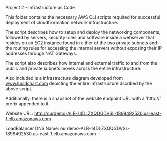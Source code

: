 Project 2 - Infrastructure as Code

This folder contains the necessary AWS CLI scripts required for successful deployment of cloudfrormation network
infrastructure.

The script describes how to setup and deploy the networking components, followed by servers, security roles and 
software inside a webserver that resides on an EC2 instance found in either of the two private subnets and the 
routing rules for accessing the internal servers without exposing their IP addresses through NAT Gateways.

The script also describes how internal and external traffic to and from the public and private subnets moves 
across the entire infrastructure.

Also included is a infrastructure diagram developed from www.lucidchart.com depicting the entire infrastructure 
dscribed by the above script.

Additionally, there is a snapshot of the website endpoint URL with a 'http://' prefix appended to it.

Website URL: http://ourdemo-ALB-14DLZXQQGDVSL-1899492530.us-east-1.elb.amazonaws.com

LoadBalancer DNS Name: ourdemo-ALB-14DLZXQQGDVSL-1899492530.us-east-1.elb.amazonaws.com
